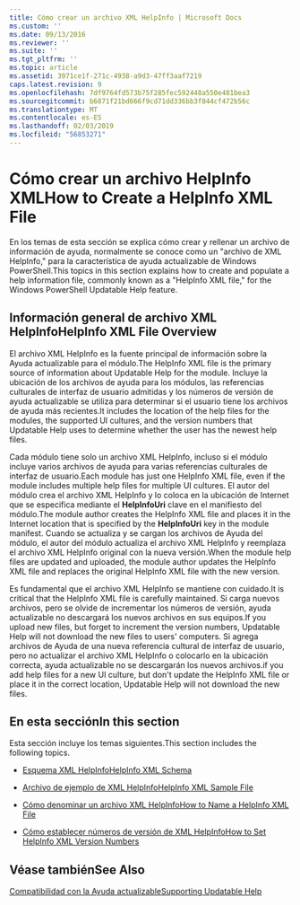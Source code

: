 ```yaml
---
title: Cómo crear un archivo XML HelpInfo | Microsoft Docs
ms.custom: ''
ms.date: 09/13/2016
ms.reviewer: ''
ms.suite: ''
ms.tgt_pltfrm: ''
ms.topic: article
ms.assetid: 3971ce1f-271c-4938-a9d3-47ff3aaf7219
caps.latest.revision: 9
ms.openlocfilehash: 7df9764fd573b75f285fec592448a550e481bea3
ms.sourcegitcommit: b6871f21bd666f9cd71dd336bb3f844cf472b56c
ms.translationtype: MT
ms.contentlocale: es-ES
ms.lasthandoff: 02/03/2019
ms.locfileid: "56853271"
---
```

# <a name="how-to-create-a-helpinfo-xml-file"></a><span data-ttu-id="6177a-102">Cómo crear un archivo HelpInfo XML</span><span class="sxs-lookup"><span data-stu-id="6177a-102">How to Create a HelpInfo XML File</span></span>

<span data-ttu-id="6177a-103">En los temas de esta sección se explica cómo crear y rellenar un archivo de información de ayuda, normalmente se conoce como un "archivo de XML HelpInfo," para la característica de ayuda actualizable de Windows PowerShell.</span><span class="sxs-lookup"><span data-stu-id="6177a-103">This topics in this section explains how to create and populate a help information file, commonly known as a "HelpInfo XML file," for the Windows PowerShell Updatable Help feature.</span></span>

## <a name="helpinfo-xml-file-overview"></a><span data-ttu-id="6177a-104">Información general de archivo XML HelpInfo</span><span class="sxs-lookup"><span data-stu-id="6177a-104">HelpInfo XML File Overview</span></span>

<span data-ttu-id="6177a-105">El archivo XML HelpInfo es la fuente principal de información sobre la Ayuda actualizable para el módulo.</span><span class="sxs-lookup"><span data-stu-id="6177a-105">The HelpInfo XML file is the primary source of information about Updatable Help for the module.</span></span> <span data-ttu-id="6177a-106">Incluye la ubicación de los archivos de ayuda para los módulos, las referencias culturales de interfaz de usuario admitidas y los números de versión de ayuda actualizable se utiliza para determinar si el usuario tiene los archivos de ayuda más recientes.</span><span class="sxs-lookup"><span data-stu-id="6177a-106">It includes the location of the help files for the modules, the supported UI cultures, and the version numbers that Updatable Help uses to determine whether the user has the newest help files.</span></span>

<span data-ttu-id="6177a-107">Cada módulo tiene solo un archivo XML HelpInfo, incluso si el módulo incluye varios archivos de ayuda para varias referencias culturales de interfaz de usuario.</span><span class="sxs-lookup"><span data-stu-id="6177a-107">Each module has just one HelpInfo XML file, even if the module includes multiple help files for multiple UI cultures.</span></span> <span data-ttu-id="6177a-108">El autor del módulo crea el archivo XML HelpInfo y lo coloca en la ubicación de Internet que se especifica mediante el **HelpInfoUri** clave en el manifiesto del módulo.</span><span class="sxs-lookup"><span data-stu-id="6177a-108">The module author creates the HelpInfo XML file and places it in the Internet location that is specified by the **HelpInfoUri** key in the module manifest.</span></span> <span data-ttu-id="6177a-109">Cuando se actualiza y se cargan los archivos de Ayuda del módulo, el autor del módulo actualiza el archivo XML HelpInfo y reemplaza el archivo XML HelpInfo original con la nueva versión.</span><span class="sxs-lookup"><span data-stu-id="6177a-109">When the module help files are updated and uploaded, the module author updates the HelpInfo XML file and replaces the original HelpInfo XML file with the new version.</span></span>

<span data-ttu-id="6177a-110">Es fundamental que el archivo XML HelpInfo se mantiene con cuidado.</span><span class="sxs-lookup"><span data-stu-id="6177a-110">It is critical that the HelpInfo XML file is carefully maintained.</span></span> <span data-ttu-id="6177a-111">Si carga nuevos archivos, pero se olvide de incrementar los números de versión, ayuda actualizable no descargará los nuevos archivos en sus equipos.</span><span class="sxs-lookup"><span data-stu-id="6177a-111">If you upload new files, but forget to increment the version numbers, Updatable Help will not download the new files to users' computers.</span></span> <span data-ttu-id="6177a-112">Si agrega archivos de Ayuda de una nueva referencia cultural de interfaz de usuario, pero no actualizar el archivo XML HelpInfo o colocarlo en la ubicación correcta, ayuda actualizable no se descargarán los nuevos archivos.</span><span class="sxs-lookup"><span data-stu-id="6177a-112">if you add help files for a new UI culture, but don't update the HelpInfo XML file or place it in the correct location, Updatable Help will not download the new files.</span></span>

## <a name="in-this-section"></a><span data-ttu-id="6177a-113">En esta sección</span><span class="sxs-lookup"><span data-stu-id="6177a-113">In this section</span></span>

<span data-ttu-id="6177a-114">Esta sección incluye los temas siguientes.</span><span class="sxs-lookup"><span data-stu-id="6177a-114">This section includes the following topics.</span></span>

- [<span data-ttu-id="6177a-115">Esquema XML HelpInfo</span><span class="sxs-lookup"><span data-stu-id="6177a-115">HelpInfo XML Schema</span></span>](./helpinfo-xml-schema.md)

- [<span data-ttu-id="6177a-116">Archivo de ejemplo de XML HelpInfo</span><span class="sxs-lookup"><span data-stu-id="6177a-116">HelpInfo XML Sample File</span></span>](./helpinfo-xml-sample-file.md)

- [<span data-ttu-id="6177a-117">Cómo denominar un archivo XML HelpInfo</span><span class="sxs-lookup"><span data-stu-id="6177a-117">How to Name a HelpInfo XML File</span></span>](./how-to-name-a-helpinfo-xml-file.md)

- [<span data-ttu-id="6177a-118">Cómo establecer números de versión de XML HelpInfo</span><span class="sxs-lookup"><span data-stu-id="6177a-118">How to Set HelpInfo XML Version Numbers</span></span>](./how-to-set-helpinfo-xml-version-numbers.md)

## <a name="see-also"></a><span data-ttu-id="6177a-119">Véase también</span><span class="sxs-lookup"><span data-stu-id="6177a-119">See Also</span></span>

[<span data-ttu-id="6177a-120">Compatibilidad con la Ayuda actualizable</span><span class="sxs-lookup"><span data-stu-id="6177a-120">Supporting Updatable Help</span></span>](./supporting-updatable-help.md)